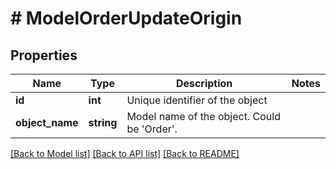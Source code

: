 # # ModelOrderUpdateOrigin

## Properties

Name | Type | Description | Notes
------------ | ------------- | ------------- | -------------
**id** | **int** | Unique identifier of the object |
**object_name** | **string** | Model name of the object. Could be &#39;Order&#39;. |

[[Back to Model list]](../../README.md#models) [[Back to API list]](../../README.md#endpoints) [[Back to README]](../../README.md)
